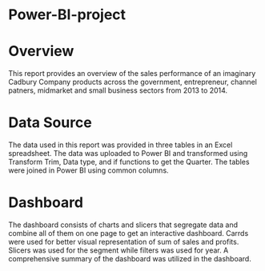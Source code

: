# Power-BI-project

# Overview

This report provides an overview of the sales performance of an imaginary Cadbury Company products across the government, entrepreneur, channel patners, midmarket and small business sectors from 2013 to 2014.

# Data Source
The data used in this report was provided in three tables in an Excel spreadsheet. The data was uploaded to Power BI and transformed using Transform Trim, Data type, and if functions to get the Quarter. The tables were joined in Power BI using common columns.

# Dashboard

The dashboard consists of charts and slicers that segregate data and combine all of them on one page to get an interactive dashboard. Carrds were used for better visual representation of sum of sales and profits. Slicers was used for the segment while filters was used for year. A comprehensive summary of the dashboard was utilized in the dashboard.
